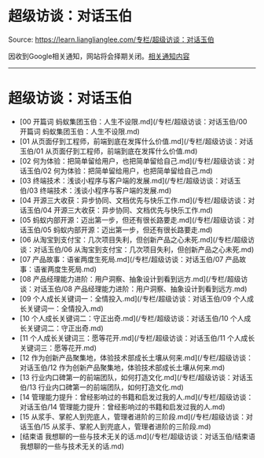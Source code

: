 # 超级访谈：对话玉伯 

Source: https://learn.lianglianglee.com/专栏/超级访谈：对话玉伯

因收到Google相关通知，网站将会择期关闭。[相关通知内容](https://lumendatabase.org/notices/44265620)

---

# 超级访谈：对话玉伯

* [00 开篇词 蚂蚁集团玉伯：人生不设限.md](/专栏/超级访谈：对话玉伯/00 开篇词 蚂蚁集团玉伯：人生不设限.md)
* [01 从页面仔到工程师，前端到底在发挥什么价值.md](/专栏/超级访谈：对话玉伯/01 从页面仔到工程师，前端到底在发挥什么价值.md)
* [02 何为体验：把简单留给用户，也把简单留给自己.md](/专栏/超级访谈：对话玉伯/02 何为体验：把简单留给用户，也把简单留给自己.md)
* [03 终端技术：浅谈小程序与客户端的发展.md](/专栏/超级访谈：对话玉伯/03 终端技术：浅谈小程序与客户端的发展.md)
* [04 开源三大收获：异步协同、文档优先与快乐工作.md](/专栏/超级访谈：对话玉伯/04 开源三大收获：异步协同、文档优先与快乐工作.md)
* [05 蚂蚁内部开源：迈出第一步，但还有很长路要走.md](/专栏/超级访谈：对话玉伯/05 蚂蚁内部开源：迈出第一步，但还有很长路要走.md)
* [06 从淘宝到支付宝：几次项目失利，但创新产品之心未死.md](/专栏/超级访谈：对话玉伯/06 从淘宝到支付宝：几次项目失利，但创新产品之心未死.md)
* [07 产品故事：语雀两度生死局.md](/专栏/超级访谈：对话玉伯/07 产品故事：语雀两度生死局.md)
* [08 产品经理能力进阶：用户洞察、抽象设计到看到远方.md](/专栏/超级访谈：对话玉伯/08 产品经理能力进阶：用户洞察、抽象设计到看到远方.md)
* [09 个人成长关键词一：全情投入.md](/专栏/超级访谈：对话玉伯/09 个人成长关键词一：全情投入.md)
* [10 个人成长关键词二：守正出奇.md](/专栏/超级访谈：对话玉伯/10 个人成长关键词二：守正出奇.md)
* [11 个人成长关键词三：愿等花开.md](/专栏/超级访谈：对话玉伯/11 个人成长关键词三：愿等花开.md)
* [12 作为创新产品聚集地，体验技术部成长土壤从何来.md](/专栏/超级访谈：对话玉伯/12 作为创新产品聚集地，体验技术部成长土壤从何来.md)
* [13 行业内口碑第一的前端团队，如何打造文化.md](/专栏/超级访谈：对话玉伯/13 行业内口碑第一的前端团队，如何打造文化.md)
* [14 管理能力提升：曾经影响过的书籍和启发过我的人.md](/专栏/超级访谈：对话玉伯/14 管理能力提升：曾经影响过的书籍和启发过我的人.md)
* [15 从浆手、掌舵人到兜底人，管理者进阶的三阶段.md](/专栏/超级访谈：对话玉伯/15 从浆手、掌舵人到兜底人，管理者进阶的三阶段.md)
* [结束语 我想聊的一些与技术无关的话.md](/专栏/超级访谈：对话玉伯/结束语 我想聊的一些与技术无关的话.md)